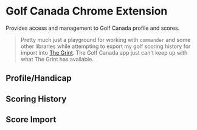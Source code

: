 # Golf Canada Chrome Extension

Provides access and management to Golf Canada profile and scores.

> Pretty much just a playground for working with `commander` and some other libraries while attempting to export my 
> golf scoring history for import into [The Grint](https://thegrint.com/).  The Golf Canada app just can't keep up
> with what The Grint has available.

## Profile/Handicap

## Scoring History 

## Score Import
